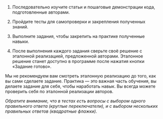1. Последовательно изучите статьи и пошаговые демонстрации кода, подготовленные авторами.

2. Пройдите тесты для самопроверки и закрепления полученных знаний.

3. Выполните задания, чтобы закрепить на практике полученные навыки.

4. После выполнения каждого задания сверьте своё решение с эталонной реализацией, предложенной авторами. Эталонное решение станет доступно в программе после нажатия кнопки «Задание готово».

Мы не рекомендуем вам смотреть эталонную реализацию до того, как вы сами сделаете задание. Практика — это важная часть обучения, вы делаете задание для себя, чтобы наработать навык. Вы всегда можете проверить себя по эталонной реализации авторов.

_Обратите внимание, что в тестах есть вопросы с выбором одного правильного ответа (круглые переключатели), и с выбором нескольких правильных ответов (квадратные флажки)._
